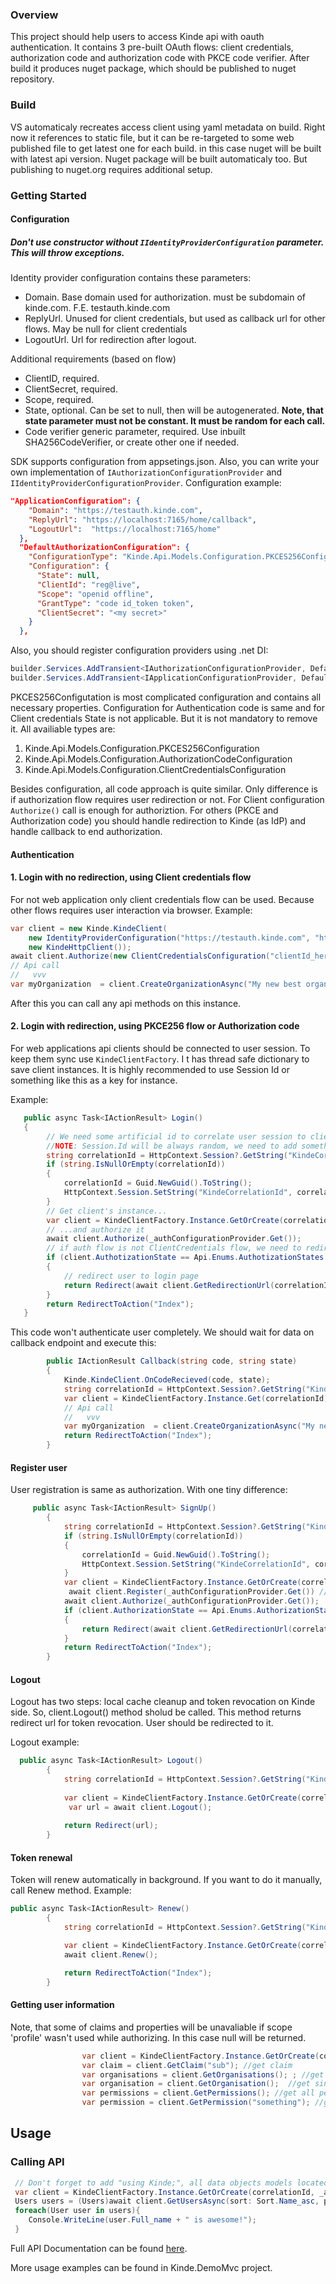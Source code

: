 ### Overview

This project should help users to access Kinde api with oauth authentication. It contains 3 pre-built OAuth flows: client credentials, authorization code and authorization code with PKCE code verifier. After build it produces nuget package, which should be published to nuget repository.  

### Build

VS automaticaly recreates access client using yaml metadata on build. Right now it references to static file, but it can be re-targeted to some web published file to get latest one for each build. in this case nuget will be built with latest api version. Nuget package will be built automaticaly too. But publishing to nuget.org requires additional setup. 

### Getting Started

#### Configuration

##### Don't use constructor without <code>IIdentityProviderConfiguration</code> parameter. This will throw exceptions.

Identity provider configuration contains these parameters:
- Domain. Base domain used for authorization. must be subdomain of kinde.com. F.E. testauth.kinde.com
- ReplyUrl. Unused for client credentials, but used as callback url for other flows. May be null for client credentials
- LogoutUrl. Url for redirection after logout.

Additional requirements (based on flow)
- ClientID, required.
- ClientSecret, required.
- Scope, required.
- State, optional. Can be set to null, then will be autogenerated. <b> Note, that state parameter must not be constant. It must be random for each call.</b>
- Code verifier generic parameter, required. Use inbuilt SHA256CodeVerifier, or create other one if needed. 

SDK supports configuration from appsetings.json. Also, you can write your own implementation of ```IAuthorizationConfigurationProvider``` and ```IIdentityProviderConfigurationProvider```. 
Configuration example:
```json
"ApplicationConfiguration": {
    "Domain": "https://testauth.kinde.com",
    "ReplyUrl": "https://localhost:7165/home/callback",
    "LogoutUrl":  "https://localhost:7165/home"
  },
  "DefaultAuthorizationConfiguration": {
    "ConfigurationType": "Kinde.Api.Models.Configuration.PKCES256Configutation",
    "Configuration": {
      "State": null,
      "ClientId": "reg@live",
      "Scope": "openid offline",
      "GrantType": "code id_token token",
      "ClientSecret": "<my secret>"
    }
  },
```
Also, you should register configuration providers using .net DI:
```csharp
builder.Services.AddTransient<IAuthorizationConfigurationProvider, DefaultAuthorizationConfigurationProvider>();
builder.Services.AddTransient<IApplicationConfigurationProvider, DefaultApplicationConfigurationProvider>();
```
PKCES256Configutation is most complicated configuration and contains all necessary properties. Configuration for Authentication code is same and for Client credentials State is not applicable. But it is not mandatory to remove it.
All availiable types are:
1. Kinde.Api.Models.Configuration.PKCES256Configuration
2. Kinde.Api.Models.Configuration.AuthorizationCodeConfiguration
3. Kinde.Api.Models.Configuration.ClientCredentialsConfiguration

Besides configuration, all code approach is quite similar. Only difference is if authorization flow requires user redirection or not.
For Client configuration ```Authorize()``` call is enough for authoriztion.
For others (PKCE and Authorization code) you should handle redirection to Kinde (as IdP) and handle callback to end authorization.

#### Authentication

#### 1. Login with no redirection, using Client credentials flow
For not web application only client credentials flow can be used. Because other flows requires user interaction via browser. 
Example: <br>
```csharp
var client = new Kinde.KindeClient(
    new IdentityProviderConfiguration("https://testauth.kinde.com", "https://test.domain.com/callback", "https://test.domain.com/logout"), 
    new KindeHttpClient());
await client.Authorize(new ClientCredentialsConfiguration("clientId_here","openid offline any_other_scope", "client secret here"));
// Api call
//   vvv
var myOrganization  = client.CreateOrganizationAsync("My new best organization");
```

After this you can call any api methods on this instance.

#### 2. Login with redirection, using PKCE256 flow or Authorization code

For web applications api clients should be connected to user session. To keep them sync use <code>KindeClientFactory</code>. I t has thread safe dictionary to save client instances. It is highly recommended to use Session Id or something like this as a key for instance.

Example:<br>
```csharp
   public async Task<IActionResult> Login()
   {
        // We need some artificial id to correlate user session to client instance
        //NOTE: Session.Id will be always random, we need to add something to session to make it persistent. 
        string correlationId = HttpContext.Session?.GetString("KindeCorrelationId");
        if (string.IsNullOrEmpty(correlationId))
        {
            correlationId = Guid.NewGuid().ToString();
            HttpContext.Session.SetString("KindeCorrelationId", correlationId);
        }
        // Get client's instance...
        var client = KindeClientFactory.Instance.GetOrCreate(correlationId, _appConfigurationProvider.Get());
        // ...and authorize it
        await client.Authorize(_authConfigurationProvider.Get());
        // if auth flow is not ClientCredentials flow, we need to redirect user to another page
        if (client.AuthotizationState == Api.Enums.AuthotizationStates.UserActionsNeeded)
        {
            // redirect user to login page
            return Redirect(await client.GetRedirectionUrl(correlationId));
        }
        return RedirectToAction("Index");
   }
```

This code won't authenticate user completely. We should wait for data on callback endpoint and execute this: <br>
```csharp
        public IActionResult Callback(string code, string state)
        {
            Kinde.KindeClient.OnCodeRecieved(code, state);
            string correlationId = HttpContext.Session?.GetString("KindeCorrelationId");
            var client = KindeClientFactory.Instance.Get(correlationId); //already authorized instance
            // Api call
            //   vvv
            var myOrganization  = client.CreateOrganizationAsync("My new best organization");
            return RedirectToAction("Index");
        }

```
#### Register user
User registration is same as authorization. With one tiny difference:
```csharp
     public async Task<IActionResult> SignUp()
        {
            string correlationId = HttpContext.Session?.GetString("KindeCorrelationId");
            if (string.IsNullOrEmpty(correlationId))
            {
                correlationId = Guid.NewGuid().ToString();
                HttpContext.Session.SetString("KindeCorrelationId", correlationId);
            }
            var client = KindeClientFactory.Instance.GetOrCreate(correlationId, _appConfigurationProvider.Get());
             await client.Register(_authConfigurationProvider.Get()) //<--- Register, if needed
            await client.Authorize(_authConfigurationProvider.Get()); 
            if (client.AuthorizationState == Api.Enums.AuthorizationStates.UserActionsNeeded)
            {
                return Redirect(await client.GetRedirectionUrl(correlationId));
            }
            return RedirectToAction("Index");
        }
```

#### Logout

Logout has two steps: local cache cleanup and token revocation on Kinde side. So, client.Logout() method sholud be called. This method returns redirect url for token revocation. User should be redirected to it.

Logout example:
```csharp
  public async Task<IActionResult> Logout()
        {
            string correlationId = HttpContext.Session?.GetString("KindeCorrelationId");
          
            var client = KindeClientFactory.Instance.GetOrCreate(correlationId, _appConfigurationProvider.Get());
             var url = await client.Logout();
            
            return Redirect(url);
        }
```
#### Token renewal
Token will renew automatically in background. If you want to do it manually, call Renew method.
Example:
```csharp
public async Task<IActionResult> Renew()
        {
            string correlationId = HttpContext.Session?.GetString("KindeCorrelationId");

            var client = KindeClientFactory.Instance.GetOrCreate(correlationId, _appConfigurationProvider.Get());
            await client.Renew();

            return RedirectToAction("Index");
        }
```

#### Getting user information

Note, that some of claims and properties will be unavaliable if scope 'profile' wasn't used while authorizing. In this case null will be returned.
```csharp
                var client = KindeClientFactory.Instance.GetOrCreate(correlationId, _appConfigurationProvider.Get());
                var claim = client.GetClaim("sub"); //get claim
                var organisations = client.GetOrganisations(); ; //get avaliable organisations
                var organisation = client.GetOrganisation();  //get single organisation
                var permissions = client.GetPermissions(); //get all permissions
                var permission = client.GetPermission("something"); //get permission
```
## Usage


### Calling API


```csharp
 // Don't forget to add "using Kinde;", all data objects models located in this namespace 
 var client = KindeClientFactory.Instance.GetOrCreate(correlationId, _appConfigurationProvider.Get());
 Users users = (Users)await client.GetUsersAsync(sort: Sort.Name_asc, page_size: 20, user_id: null, next_token: "next", cancellationToken: CancellationToken.None );
 foreach(User user in users){
    Console.WriteLine(user.Full_name + " is awesome!");
 }
```
Full API Documentation can be found [here](https://kinde.com/api/docs/#kinde-management-api).



More usage examples can be found in Kinde.DemoMvc project.

